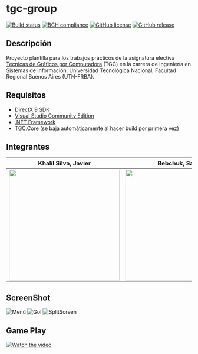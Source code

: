 # tgc-group
[![Build status](https://ci.appveyor.com/api/projects/status/uvyboubq91uhwf3v?svg=true)](https://ci.appveyor.com/project/rejurime/tgc-group)
[![BCH compliance](https://bettercodehub.com/edge/badge/tgc-utn/tgc-group?branch=master)](https://bettercodehub.com/)
[![GitHub license](https://img.shields.io/github/license/tgc-utn/tgc-group.svg)](https://github.com/tgc-utn/tgc-group/blob/master/LICENSE)
[![GitHub release](https://img.shields.io/github/release/tgc-utn/tgc-group.svg)](https://github.com/tgc-utn/tgc-group/releases)

## Descripción
Proyecto plantilla para los trabajos prácticos de la asignatura electiva [Técnicas de Gráficos por Computadora](http://tgc-utn.github.io/) (TGC) en la carrera de Ingeniería en Sistemas de Información. Universidad Tecnológica Nacional, Facultad Regional Buenos Aires (UTN-FRBA).

## Requisitos
* [DirectX 9 SDK](http://www.microsoft.com/en-us/download/details.aspx?displaylang=en&id=6812)
* [Visual Studio Community Edition](https://www.visualstudio.com/vs/community)
* [.NET Framework](https://www.microsoft.com/net/download/Windows/run)
* [TGC.Core](https://www.nuget.org/packages/TGC.Core/) (se baja automáticamente al hacer build por primera vez)

## Integrantes ##
Khalil Silva, Javier | Bebchuk, Sacha | Lassaga, Andrea Fabiana 
---------------| ---------------| ---------------
<img src="https://raw.githubusercontent.com/sachaBebchuk/2020_1C_3051_GroutingLeague/master/Screenshots/Javier.jpg" height="300"> | <img src="https://raw.githubusercontent.com/sachaBebchuk/2020_1C_3051_GroutingLeague/master/Screenshots/Sacha.jpg" height="300"> | <img src="https://raw.githubusercontent.com/sachaBebchuk/2020_1C_3051_GroutingLeague/master/Screenshots/Andrea.jpg" height="300">

## ScreenShot ##
![Menú](https://raw.githubusercontent.com/sachaBebchuk/2020_1C_3051_GroutingLeague/master/Screenshots/Menu.PNG)
![Gol](https://raw.githubusercontent.com/sachaBebchuk/2020_1C_3051_GroutingLeague/master/Screenshots/Gol.png)
![SplitScreen](https://raw.githubusercontent.com/sachaBebchuk/2020_1C_3051_GroutingLeague/master/Screenshots/SplitScreen.PNG)


## Game Play ##
[![Watch the video](https://raw.githubusercontent.com/sachaBebchuk/2020_1C_3051_GroutingLeague/master/Screenshots/Menu.PNG)](https://drive.google.com/file/d/1xRycaP5GMxgME6SsYXkMgGB4h3wrMO6R/view?usp=sharing)
